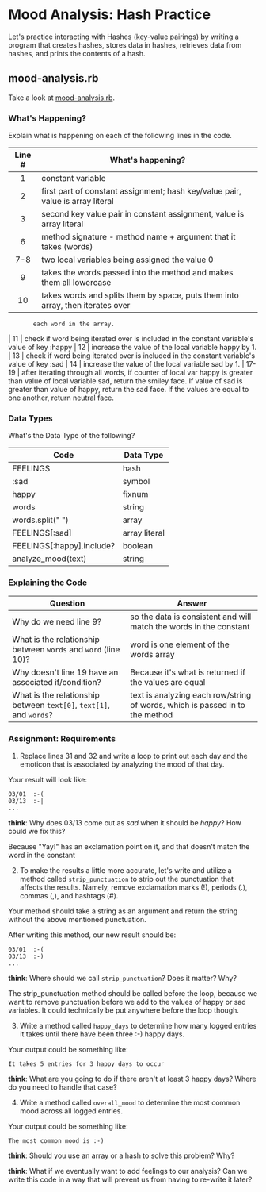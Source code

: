 # Mood Analysis: Hash Practice
Let's practice interacting with Hashes (key-value pairings) by writing a program that creates hashes, stores data in hashes, retrieves data from hashes, and prints the contents of a hash.

## mood-analysis.rb
Take a look at [mood-analysis.rb](mood-analysis.rb).

### What's Happening?
Explain what is happening on each of the following lines in the code.

| Line # | What's happening?
|:------:|-------------------
| 1      | constant variable
| 2      | first part of constant assignment; hash key/value pair, value is array literal
| 3      | second key value pair in constant assignment, value is array literal
| 6      | method signature - method name + argument that it takes (words)
| 7-8    | two local variables being assigned the value 0
| 9      | takes the words passed into the method and makes them all lowercase
| 10     | takes words and splits them by space, puts them into array, then iterates over
           each word in the array.
| 11     | check if word being iterated over is included in the constant variable's value of
           key :happy
| 12     | increase the value of the local variable happy by 1.
| 13     | check if word being iterated over is included in the constant variable's value of
          key :sad
| 14     | increase the value of the local variable sad by 1.
| 17-19  | after iterating through all words, if counter of local var happy is greater than
           value of local variable sad, return the smiley face. If value of sad is greater than value of happy, return the sad face. If the values are equal to one another, return neutral face.

### Data Types
What's the Data Type of the following?

| Code                       | Data Type
|----------------------------|-----------
| FEELINGS                   | hash
| :sad                       | symbol
| happy                      | fixnum
| words                      | string
| words.split(" ")           | array
| FEELINGS[:sad]             | array literal
| FEELINGS[:happy].include?  | boolean
| analyze_mood(text)         | string

### Explaining the Code
| Question               | Answer
|------------------------|-------
| Why do we need line 9? | so the data is consistent and will match the words in the constant
| What is the relationship between `words` and `word` (line 10)? | word is one element of the words array
| Why doesn't line 19 have an associated if/condition? | Because it's what is returned if the values are equal
| What is the relationship between `text[0]`, `text[1]`, and `words`? | text is analyzing each row/string of words, which is passed in to the method

### Assignment: Requirements
1. Replace lines 31 and 32 and write a loop to print out each day and the emoticon that is associated by analyzing the mood of that day.

Your result will look like:
```
03/01  :-(
03/13  :-|
...
```

**think**: Why does 03/13 come out as _sad_ when it should be _happy_? How could we fix this?

Because "Yay!" has an exclamation point on it, and that doesn't match the word in the constant

2. To make the results a little more accurate, let's write and utilize a method called `strip_punctuation` to strip out the punctuation that affects the results. Namely, remove  exclamation marks (!), periods (.), commas (,), and hashtags (#).

Your method should take a string as an argument and return the string without the above mentioned punctuation.

After writing this method, our new result should be:
```
03/01  :-(
03/13  :-)
...
```

**think**: Where should we call `strip_punctuation`? Does it matter? Why?

The strip_punctuation method should be called before the loop, because we want to remove punctuation before we add to the values of happy or sad variables. It could technically be put anywhere before the loop though.

3. Write a method called `happy_days` to determine how many logged entries it takes until there have been three :-) happy days.

Your output could be something like:
```
It takes 5 entries for 3 happy days to occur
```

**think**: What are you going to do if there aren't at least 3 happy days? Where do you need to handle that case?

4. Write a method called `overall_mood` to determine the most common mood across all logged entries.

Your output could be something like:
```
The most common mood is :-)
```

**think**: Should you use an array or a hash to solve this problem? Why?

**think**: What if we eventually want to add feelings to our analysis? Can we write this code in a way that will prevent us from having to re-write it later?
